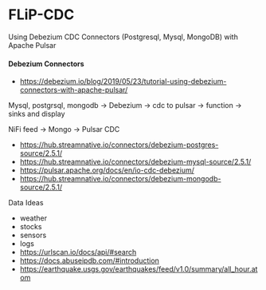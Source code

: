 # FLiP-CDC
Using Debezium CDC Connectors (Postgresql, Mysql, MongoDB) with Apache Pulsar


#### Debezium Connectors
 
* https://debezium.io/blog/2019/05/23/tutorial-using-debezium-connectors-with-apache-pulsar/
 
Mysql, postgrsql, mongodb -> Debezium -> cdc to pulsar -> function -> sinks and display

 
NiFi feed -> Mongo -> Pulsar CDC

* https://hub.streamnative.io/connectors/debezium-postgres-source/2.5.1/
* https://hub.streamnative.io/connectors/debezium-mysql-source/2.5.1/
* https://pulsar.apache.org/docs/en/io-cdc-debezium/
* https://hub.streamnative.io/connectors/debezium-mongodb-source/2.5.1/

Data Ideas

* weather
* stocks
* sensors
* logs
* https://urlscan.io/docs/api/#search
* https://docs.abuseipdb.com/#introduction
* https://earthquake.usgs.gov/earthquakes/feed/v1.0/summary/all_hour.atom

